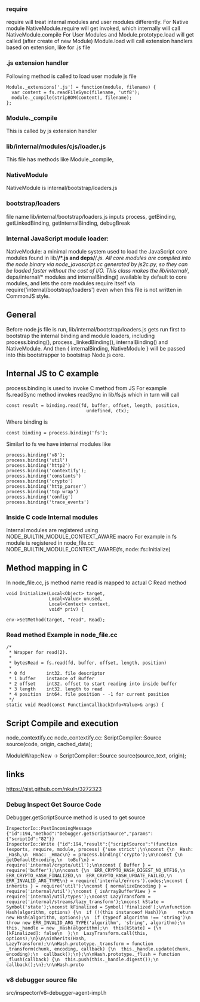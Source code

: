 ### require
require will treat internal modules and user modules differently.
For Native module NativeModule.require will get invoked, which internally will call NativeModule.compile
For User Modules and Module.prototype.load will get called (after create of new Module)
Module.load will call extension handlers based on extension, like for .js file 

### .js extension handler
Following method is called to load user module js file
```
Module._extensions['.js'] = function(module, filename) {
  var content = fs.readFileSync(filename, 'utf8');
  module._compile(stripBOM(content), filename);
};
```
### Module._compile
This is called by js extension handler 

### lib/internal/modules/cjs/loader.js
This file has methods like Module._compile,

### NativeModule
NativeModule is internal/bootstrap/loaders.js

### bootstrap/loaders
file name lib/internal/bootstrap/loaders.js
inputs process, getBinding, getLinkedBinding, getInternalBinding, debugBreak

### Internal JavaScript module loader:
NativeModule: a minimal module system used to load the JavaScript core modules found in lib/**/*.js and deps/**/*.js. All core modules are
compiled into the node binary via node_javascript.cc generated by js2c.py, so they can be loaded faster without the cost of I/O. This class makes the lib/internal/*, deps/internal/* modules and internalBinding() available by default to core modules, and lets the core modules require itself via require('internal/bootstrap/loaders') even when this file is not written in CommonJS style.

## General
Before node.js file is run, lib/internal/bootstrap/loaders.js gets run first to bootstrap the internal binding and module loaders, including process.binding(), process._linkedBinding(), internalBinding() and NativeModule. 
And then { internalBinding, NativeModule } will be passed into this bootstrapper to bootstrap Node.js core.

## Internal JS to C example 
process.binding is used to invoke C method from JS
For example fs.readSync method invokes readSync in lib/fs.js which in turn will call
```
const result = binding.read(fd, buffer, offset, length, position,
                              undefined, ctx);
```  
Where binding is 
```
const binding = process.binding('fs');
```
Similarl to fs we have internal modules like
```
process.binding('v8');
process.binding('util')
process.binding('http2')
process.binding('contextify');
process.binding('constants')
process.binding('crypto')
process.binding('http_parser')
process.binding('tcp_wrap')
process.binding('config')
process.binding('trace_events')
```

### Inside C code Internal modules
Internal modules are registered using NODE_BUILTIN_MODULE_CONTEXT_AWARE macro 
For example in fs module is registered in node_file.cc 
NODE_BUILTIN_MODULE_CONTEXT_AWARE(fs, node::fs::Initialize)

## Method mapping in C
In node_file.cc, js method name read is mapped to actual C Read method
```
void Initialize(Local<Object> target,
                Local<Value> unused,
                Local<Context> context,
                void* priv) {
                
env->SetMethod(target, "read", Read);

```

### Read method Example in node_file.cc
```
/*
 * Wrapper for read(2).
 *
 * bytesRead = fs.read(fd, buffer, offset, length, position)
 *
 * 0 fd        int32. file descriptor
 * 1 buffer    instance of Buffer
 * 2 offset    int32. offset to start reading into inside buffer
 * 3 length    int32. length to read
 * 4 position  int64. file position - -1 for current position
 */
static void Read(const FunctionCallbackInfo<Value>& args) {

```

## Script Compile and execution
node_contextify.cc
node_contextify.cc:    ScriptCompiler::Source source(code, origin, cached_data);

ModuleWrap::New -> 
ScriptCompiler::Source source(source_text, origin);

## links
https://gist.github.com/nkuln/3272323

### Debug Inspect Get Source Code
Debugger.getScriptSource method is used to get source 
```
InspectorIo::PostIncomingMessage {"id":194,"method":"Debugger.getScriptSource","params":{"scriptId":"82"}}
InspectorIo::Write {"id":194,"result":{"scriptSource":"(function (exports, require, module, process) {'use strict';\n\nconst {\n  Hash: _Hash,\n  Hmac: _Hmac\n} = process.binding('crypto');\n\nconst {\n  getDefaultEncoding,\n  toBuf\n} = require('internal/crypto/util');\n\nconst { Buffer } = require('buffer');\n\nconst {\n  ERR_CRYPTO_HASH_DIGEST_NO_UTF16,\n  ERR_CRYPTO_HASH_FINALIZED,\n  ERR_CRYPTO_HASH_UPDATE_FAILED,\n  ERR_INVALID_ARG_TYPE\n} = require('internal/errors').codes;\nconst { inherits } = require('util');\nconst { normalizeEncoding } = require('internal/util');\nconst { isArrayBufferView } = require('internal/util/types');\nconst LazyTransform = require('internal/streams/lazy_transform');\nconst kState = Symbol('state');\nconst kFinalized = Symbol('finalized');\n\nfunction Hash(algorithm, options) {\n  if (!(this instanceof Hash))\n    return new Hash(algorithm, options);\n  if (typeof algorithm !== 'string')\n    throw new ERR_INVALID_ARG_TYPE('algorithm', 'string', algorithm);\n  this._handle = new _Hash(algorithm);\n  this[kState] = {\n    [kFinalized]: false\n  };\n  LazyTransform.call(this, options);\n}\n\ninherits(Hash, LazyTransform);\n\nHash.prototype._transform = function _transform(chunk, encoding, callback) {\n  this._handle.update(chunk, encoding);\n  callback();\n};\n\nHash.prototype._flush = function _flush(callback) {\n  this.push(this._handle.digest());\n  callback();\n};\n\nHash.proto
```

### v8 debugger source file
src/inspector/v8-debugger-agent-impl.h


